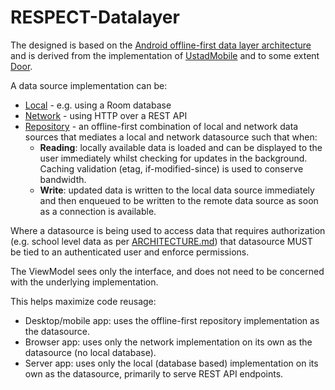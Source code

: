 # RESPECT-Datalayer

The designed is based on the [Android offline-first data layer architecture](https://developer.android.com/topic/architecture/data-layer/offline-first)
and is derived from the implementation of [UstadMobile](https://www.github.com/UstadMobile/UstadMobile/)
and to some extent [Door](https://www.github.com/UstadMobile/door/). 

A data source implementation can be:
 * [Local](../respect-datalayer-db/) - e.g. using a Room database
 * [Network](../respect-datalayer-http/) - using HTTP over a REST API
 * [Repository](../respect-datalayer-repository/) - an offline-first combination of local and network data sources that mediates 
   a local and network datasource such that when:
    * **Reading**: locally available data is loaded and can be displayed to the user immediately 
      whilst checking for updates in the background. Caching validation (etag, if-modified-since) 
      is used to conserve bandwidth. 
    * **Write**: updated data is written to the local data source immediately and then enqueued to 
      be written to the remote data source as soon as a connection is available.

Where a datasource is being used to access data that requires authorization (e.g. school level data
as per [ARCHITECTURE.md](../ARCHITECTURE.md)) that datasource MUST be tied to an authenticated user
and enforce permissions.

The ViewModel sees only the interface, and does not need to be concerned with the underlying 
implementation.

This helps maximize code reusage:
 * Desktop/mobile app: uses the offline-first repository implementation as the datasource.
 * Browser app: uses only the network implementation on its own as the datasource (no local database).
 * Server app: uses only the local (database based) implementation on its own as the datasource, 
   primarily to serve REST API endpoints.

